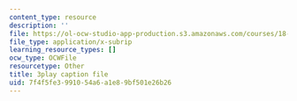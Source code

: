 ```yaml
---
content_type: resource
description: ''
file: https://ol-ocw-studio-app-production.s3.amazonaws.com/courses/18-03sc-differential-equations-fall-2011/7f4f5fe3991054a6a1e89bf501e26b26_-0_vZ4t-q0I.vtt
file_type: application/x-subrip
learning_resource_types: []
ocw_type: OCWFile
resourcetype: Other
title: 3play caption file
uid: 7f4f5fe3-9910-54a6-a1e8-9bf501e26b26
---
```

